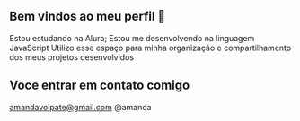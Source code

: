 ## Bem vindos ao meu perfil 💙
Estou estudando na Alura;
Estou me desenvolvendo na linguagem JavaScript
Utilizo esse espaço para minha organização e compartilhamento dos meus projetos desenvolvidos
## Voce entrar em contato comigo
amandavolpate@gmail.com
@amanda
